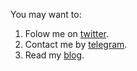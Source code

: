 You may want to:

1. Folow me on [twitter](https://twitter.com/fedya_petrakov).
2. Contact me by [telegram](https://t.me/fpetrakov).
3. Read my [blog](https://fpetrakov.ru).

